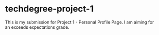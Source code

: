 # techdegree-project-1

This is my submission for Project 1 - Personal Profile Page. I am aiming for an exceeds expectations grade.
